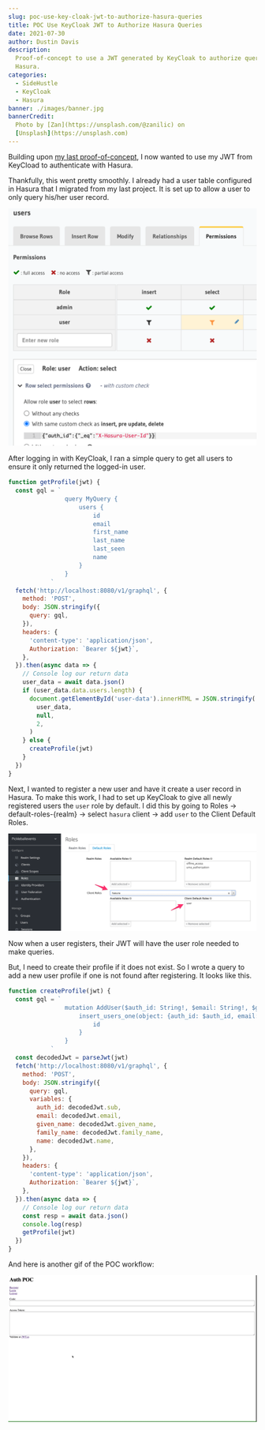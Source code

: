 ```yaml
---
slug: poc-use-key-cloak-jwt-to-authorize-hasura-queries
title: POC Use KeyCloak JWT to Authorize Hasura Queries
date: 2021-07-30
author: Dustin Davis
description:
  Proof-of-concept to use a JWT generated by KeyCloak to authorize queries in
  Hasura.
categories:
  - SideHustle
  - KeyCloak
  - Hasura
banner: ./images/banner.jpg
bannerCredit:
  Photo by [Zan](https://unsplash.com/@zanilic) on
  [Unsplash](https://unsplash.com)
---
```


Building upon
[my last proof-of-concept](authenticate-with-key-cloak-and-get-jwt), I now
wanted to use my JWT from KeyCload to authenticate with Hasura.

Thankfully, this went pretty smoothly. I already had a user table configured in
Hasura that I migrated from my last project. It is set up to allow a user to
only query his/her user record.

![screenshot of user permission in hasura](./images/user-permissions.png)

After logging in with KeyCloak, I ran a simple query to get all users to ensure
it only returned the logged-in user.

```js
function getProfile(jwt) {
  const gql = `
				query MyQuery {
					users {
						id
						email
						first_name
						last_name
						last_seen
						name
					}
				}
			`
  fetch('http://localhost:8080/v1/graphql', {
    method: 'POST',
    body: JSON.stringify({
      query: gql,
    }),
    headers: {
      'content-type': 'application/json',
      Authorization: `Bearer ${jwt}`,
    },
  }).then(async data => {
    // Console log our return data
    user_data = await data.json()
    if (user_data.data.users.length) {
      document.getElementById('user-data').innerHTML = JSON.stringify(
        user_data,
        null,
        2,
      )
    } else {
      createProfile(jwt)
    }
  })
}
```

Next, I wanted to register a new user and have it create a user record in
Hasura. To make this work, I had to set up KeyCloak to give all newly registered
users the `user` role by default. I did this by going to Roles ->
default-roles-{realm} -> select `hasura` client -> add `user` to the Client
Default Roles.

![screen shot of default user role](./images/default-role.png)

Now when a user registers, their JWT will have the user role needed to make
queries.

But, I need to create their profile if it does not exist. So I wrote a query to
add a new user profile if one is not found after registering. It looks like
this.

```js
function createProfile(jwt) {
  const gql = `
				mutation AddUser($auth_id: String!, $email: String!, $given_name: String, $family_name: String, $name: String) {
					insert_users_one(object: {auth_id: $auth_id, email: $email, first_name: $given_name, last_name: $family_name, name: $name}) {
						id
					}
				}
			`
  const decodedJwt = parseJwt(jwt)
  fetch('http://localhost:8080/v1/graphql', {
    method: 'POST',
    body: JSON.stringify({
      query: gql,
      variables: {
        auth_id: decodedJwt.sub,
        email: decodedJwt.email,
        given_name: decodedJwt.given_name,
        family_name: decodedJwt.family_name,
        name: decodedJwt.name,
      },
    }),
    headers: {
      'content-type': 'application/json',
      Authorization: `Bearer ${jwt}`,
    },
  }).then(async data => {
    // Console log our return data
    const resp = await data.json()
    console.log(resp)
    getProfile(jwt)
  })
}
```

And here is another gif of the POC workflow:

![demo gif](./images/poc2.gif)
